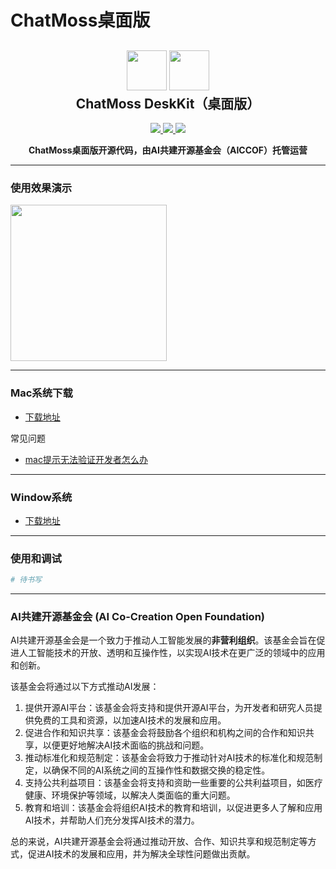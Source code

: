 # ChatMoss桌面版

<h2 align="center">
	<img src="https://luomacode-1253302184.cos.ap-beijing.myqcloud.com/deskkit.png" height="64">
	<img src="https://luomacode-1253302184.cos.ap-beijing.myqcloud.com/aiccof.png" height="64">
	<br>ChatMoss DeskKit（桌面版）
</h2>
<p align="center">
    <a href="https://marketplace.visualstudio.com/items?itemName=zhukunpeng.chat-moss" alt="Marketplace version">
        <img src="https://img.shields.io/visual-studio-marketplace/v/zhukunpeng.chat-moss?color=orange&label=VS%20Code%20Marketplace" />
    </a>
    <a href="https://marketplace.visualstudio.com/items?itemName=zhukunpeng.chat-moss" alt="Marketplace download count">
        <img src="https://img.shields.io/visual-studio-marketplace/stars/zhukunpeng.chat-moss" />
    </a>
    <a href="https://marketplace.visualstudio.com/items?itemName=zhukunpeng.chat-moss" alt="Marketplace download count">
        <img src="https://img.shields.io/visual-studio-marketplace/d/zhukunpeng.chat-moss?color=blueviolet&label=Downloads" />
    </a>
</p>
<p align="center"><strong>ChatMoss桌面版开源代码，由AI共建开源基金会（AICCOF）托管运营</strong></p>

---

### 使用效果演示

<img src="https://luomacode-1253302184.cos.ap-beijing.myqcloud.com/chatmoss/chatmoss.png" height="250">

---

### Mac系统下载

- [下载地址](https://github.com/AICCOF/chatmoss-ui/releases/download/v3.1.1/CHATMOSS_0.0.4_x64.dmg)

常见问题

- [mac提示无法验证开发者怎么办](https://jingyan.baidu.com/article/b87fe19e6dc68a1319356823.html)

---

### Window系统

- [下载地址](https://github.com/AICCOF/chatmoss-ui/releases/download/v3.1.1/CHATMOSS_0.0.4_x64-setup.exe)

---

### 使用和调试

```sh
# 待书写
```

---

### AI共建开源基金会 (AI Co-Creation Open Foundation)

AI共建开源基金会是一个致力于推动人工智能发展的**非营利组织**。该基金会旨在促进人工智能技术的开放、透明和互操作性，以实现AI技术在更广泛的领域中的应用和创新。

该基金会将通过以下方式推动AI发展：

1. 提供开源AI平台：该基金会将支持和提供开源AI平台，为开发者和研究人员提供免费的工具和资源，以加速AI技术的发展和应用。
2. 促进合作和知识共享：该基金会将鼓励各个组织和机构之间的合作和知识共享，以便更好地解决AI技术面临的挑战和问题。
3. 推动标准化和规范制定：该基金会将致力于推动针对AI技术的标准化和规范制定，以确保不同的AI系统之间的互操作性和数据交换的稳定性。
4. 支持公共利益项目：该基金会将支持和资助一些重要的公共利益项目，如医疗健康、环境保护等领域，以解决人类面临的重大问题。
5. 教育和培训：该基金会将组织AI技术的教育和培训，以促进更多人了解和应用AI技术，并帮助人们充分发挥AI技术的潜力。

总的来说，AI共建开源基金会将通过推动开放、合作、知识共享和规范制定等方式，促进AI技术的发展和应用，并为解决全球性问题做出贡献。
